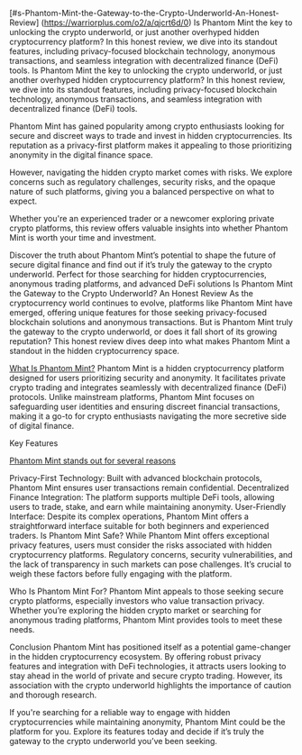 [#s-Phantom-Mint-the-Gateway-to-the-Crypto-Underworld-An-Honest-Review] (https://warriorplus.com/o2/a/qjcrt6d/0)
Is Phantom Mint the key to unlocking the crypto underworld, or just another overhyped hidden cryptocurrency platform? In this honest review, we dive into its standout features, including privacy-focused blockchain technology, anonymous transactions, and seamless integration with decentralized finance (DeFi) tools.
Is Phantom Mint the key to unlocking the crypto underworld, or just another overhyped hidden cryptocurrency platform? In this honest review, we dive into its standout features, including privacy-focused blockchain technology, anonymous transactions, and seamless integration with decentralized finance (DeFi) tools.

Phantom Mint has gained popularity among crypto enthusiasts looking for secure and discreet ways to trade and invest in hidden cryptocurrencies. Its reputation as a privacy-first platform makes it appealing to those prioritizing anonymity in the digital finance space.

However, navigating the hidden crypto market comes with risks. We explore concerns such as regulatory challenges, security risks, and the opaque nature of such platforms, giving you a balanced perspective on what to expect.

Whether you're an experienced trader or a newcomer exploring private crypto platforms, this review offers valuable insights into whether Phantom Mint is worth your time and investment.

Discover the truth about Phantom Mint’s potential to shape the future of secure digital finance and find out if it’s truly the gateway to the crypto underworld. Perfect for those searching for hidden cryptocurrencies, anonymous trading platforms, and advanced DeFi solutions
Is Phantom Mint the Gateway to the Crypto Underworld? An Honest Review
As the cryptocurrency world continues to evolve, platforms like Phantom Mint have emerged, offering unique features for those seeking privacy-focused blockchain solutions and anonymous transactions. But is Phantom Mint truly the gateway to the crypto underworld, or does it fall short of its growing reputation? This honest review dives deep into what makes Phantom Mint a standout in the hidden cryptocurrency space.

[What Is Phantom Mint?](https://warriorplus.com/o2/a/qjcrt6d/0)
Phantom Mint is a hidden cryptocurrency platform designed for users prioritizing security and anonymity. It facilitates private crypto trading and integrates seamlessly with decentralized finance (DeFi) protocols. Unlike mainstream platforms, Phantom Mint focuses on safeguarding user identities and ensuring discreet financial transactions, making it a go-to for crypto enthusiasts navigating the more secretive side of digital finance.

Key Features

[Phantom Mint stands out for several reasons](https://warriorplus.com/o2/a/qjcrt6d/0)

Privacy-First Technology: Built with advanced blockchain protocols, Phantom Mint ensures user transactions remain confidential.
Decentralized Finance Integration: The platform supports multiple DeFi tools, allowing users to trade, stake, and earn while maintaining anonymity.
User-Friendly Interface: Despite its complex operations, Phantom Mint offers a straightforward interface suitable for both beginners and experienced traders.
Is Phantom Mint Safe?
While Phantom Mint offers exceptional privacy features, users must consider the risks associated with hidden cryptocurrency platforms. Regulatory concerns, security vulnerabilities, and the lack of transparency in such markets can pose challenges. It’s crucial to weigh these factors before fully engaging with the platform.

Who Is Phantom Mint For?
Phantom Mint appeals to those seeking secure crypto platforms, especially investors who value transaction privacy. Whether you’re exploring the hidden crypto market or searching for anonymous trading platforms, Phantom Mint provides tools to meet these needs.

Conclusion
Phantom Mint has positioned itself as a potential game-changer in the hidden cryptocurrency ecosystem. By offering robust privacy features and integration with DeFi technologies, it attracts users looking to stay ahead in the world of private and secure crypto trading. However, its association with the crypto underworld highlights the importance of caution and thorough research.

If you're searching for a reliable way to engage with hidden cryptocurrencies while maintaining anonymity, Phantom Mint could be the platform for you. Explore its features today and decide if it’s truly the gateway to the crypto underworld you’ve been seeking.
